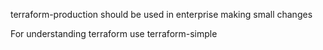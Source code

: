 terraform-production should be used in enterprise making small changes


For understanding terraform use terraform-simple
